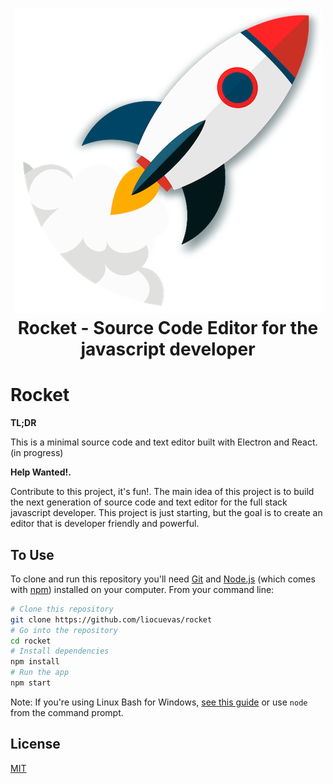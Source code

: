 <h1 align="center">
  <img src="./logo.png" width="493" height="487" /><br>
  Rocket - Source Code Editor for the javascript developer
</h1>

# Rocket

**TL;DR**

This is a minimal source code and text editor built with Electron and React. (in progress)

**Help Wanted!.**

Contribute to this project, it's fun!. The main idea of this project is to build the next generation of source code and text editor for the full stack javascript developer. This project is just starting, but the goal is to create an editor that is developer friendly and powerful.

## To Use

To clone and run this repository you'll need [Git](https://git-scm.com) and [Node.js](https://nodejs.org/en/download/) (which comes with [npm](http://npmjs.com)) installed on your computer. From your command line:

```bash
# Clone this repository
git clone https://github.com/liocuevas/rocket
# Go into the repository
cd rocket
# Install dependencies
npm install
# Run the app
npm start
```

Note: If you're using Linux Bash for Windows, [see this guide](https://www.howtogeek.com/261575/how-to-run-graphical-linux-desktop-applications-from-windows-10s-bash-shell/) or use `node` from the command prompt.

## License

[MIT](LICENSE.md)
